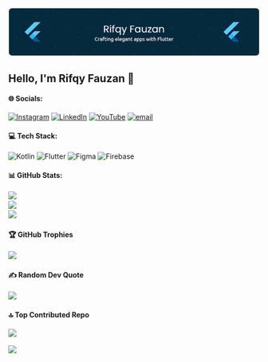 ![Rifqy Fauzan Banner](img/github-header-image.png)

## Hello, I'm Rifqy Fauzan 👋

#### 🌐 Socials:
[![Instagram](https://img.shields.io/badge/Instagram-%23E4405F.svg?logo=Instagram&logoColor=white)](https://instagram.com/rifqyfauzann_) [![LinkedIn](https://img.shields.io/badge/LinkedIn-%230077B5.svg?logo=linkedin&logoColor=white)](https://linkedin.com/in/rifqy-fauzan-6264b6291) [![YouTube](https://img.shields.io/badge/YouTube-%23FF0000.svg?logo=YouTube&logoColor=white)](https://youtube.com/@rifqyfauzan5684) [![email](https://img.shields.io/badge/Email-D14836?logo=gmail&logoColor=white)](mailto:rifqyfauzann1@gmail.com) 

#### 💻 Tech Stack:
![Kotlin](https://img.shields.io/badge/kotlin-%237F52FF.svg?style=for-the-badge&logo=kotlin&logoColor=white) ![Flutter](https://img.shields.io/badge/Flutter-%2302569B.svg?style=for-the-badge&logo=Flutter&logoColor=white) ![Figma](https://img.shields.io/badge/figma-%23F24E1E.svg?style=for-the-badge&logo=figma&logoColor=white) ![Firebase](https://img.shields.io/badge/firebase-a08021?style=for-the-badge&logo=firebase&logoColor=ffcd34)

#### 📊 GitHub Stats:
![](https://github-readme-stats.vercel.app/api?username=RifqyFauzan9&theme=tokyonight&hide_border=false&include_all_commits=false&count_private=false)<br/>
![](https://nirzak-streak-stats.vercel.app/?user=RifqyFauzan9&theme=tokyonight&hide_border=false)<br/>
![](https://github-readme-stats.vercel.app/api/top-langs/?username=RifqyFauzan9&theme=tokyonight&hide_border=false&include_all_commits=false&count_private=false&layout=compact)

#### 🏆 GitHub Trophies
![](https://github-profile-trophy.vercel.app/?username=RifqyFauzan9&theme=tokyonight&no-frame=false&no-bg=true&margin-w=4)

#### ✍️ Random Dev Quote
![](https://quotes-github-readme.vercel.app/api?type=horizontal&theme=tokyonight)

#### 🔝 Top Contributed Repo
![](https://github-contributor-stats.vercel.app/api?username=RifqyFauzan9&limit=5&theme=dark&combine_all_yearly_contributions=true)


[![](https://visitcount.itsvg.in/api?id=RifqyFauzan9&icon=0&color=0)](https://visitcount.itsvg.in)